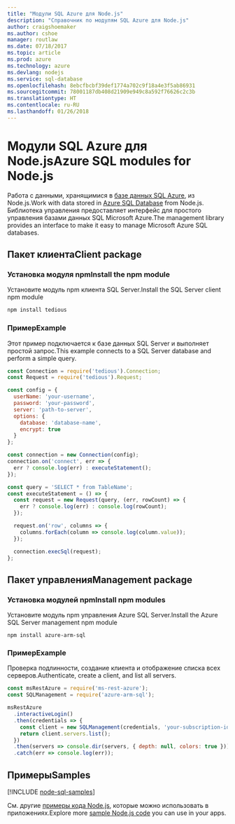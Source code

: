 ```yaml
---
title: "Модули SQL Azure для Node.js"
description: "Справочник по модулям SQL Azure для Node.js"
author: craigshoemaker
ms.author: cshoe
manager: routlaw
ms.date: 07/18/2017
ms.topic: article
ms.prod: azure
ms.technology: azure
ms.devlang: nodejs
ms.service: sql-database
ms.openlocfilehash: 8ebcfbcbf39def1774a702c9f18a4e3f5ab86931
ms.sourcegitcommit: 78001187db408d21909e949c8a592f76626c2c3b
ms.translationtype: HT
ms.contentlocale: ru-RU
ms.lasthandoff: 01/26/2018
---
```

# <a name="azure-sql-modules-for-nodejs"></a><span data-ttu-id="3a925-103">Модули SQL Azure для Node.js</span><span class="sxs-lookup"><span data-stu-id="3a925-103">Azure SQL modules for Node.js</span></span>

<span data-ttu-id="3a925-104">Работа с данными, хранящимися в [базе данных SQL Azure](https://docs.microsoft.com/azure/sql-database/sql-database-technical-overview), из Node.js.</span><span class="sxs-lookup"><span data-stu-id="3a925-104">Work with data stored in [Azure SQL Database](https://docs.microsoft.com/azure/sql-database/sql-database-technical-overview) from Node.js.</span></span>
<span data-ttu-id="3a925-105">Библиотека управления предоставляет интерфейс для простого управления базами данных SQL Microsoft Azure.</span><span class="sxs-lookup"><span data-stu-id="3a925-105">The management library provides an interface to make it easy to manage Microsoft Azure SQL databases.</span></span>

## <a name="client-package"></a><span data-ttu-id="3a925-106">Пакет клиента</span><span class="sxs-lookup"><span data-stu-id="3a925-106">Client package</span></span>

### <a name="install-the-npm-module"></a><span data-ttu-id="3a925-107">Установка модуля npm</span><span class="sxs-lookup"><span data-stu-id="3a925-107">Install the npm module</span></span>

<span data-ttu-id="3a925-108">Установите модуль npm клиента SQL Server.</span><span class="sxs-lookup"><span data-stu-id="3a925-108">Install the SQL Server client npm module</span></span>

```bash
npm install tedious
```

### <a name="example"></a><span data-ttu-id="3a925-109">Пример</span><span class="sxs-lookup"><span data-stu-id="3a925-109">Example</span></span>

<span data-ttu-id="3a925-110">Этот пример подключается к базе данных SQL Server и выполняет простой запрос.</span><span class="sxs-lookup"><span data-stu-id="3a925-110">This example connects to a SQL Server database and perform a simple query.</span></span>

```javascript
const Connection = require('tedious').Connection;
const Request = require('tedious').Request;

const config = {
  userName: 'your-username',
  password: 'your-password',
  server: 'path-to-server',
  options: {
    database: 'database-name',
    encrypt: true
  }
};

const connection = new Connection(config);
connection.on('connect', err => {
  err ? console.log(err) : executeStatement();
});

const query = 'SELECT * from TableName';
const executeStatement = () => {
  const request = new Request(query, (err, rowCount) => {
    err ? console.log(err) : console.log(rowCount);
  });

  request.on('row', columns => {
    columns.forEach(column => console.log(column.value));
  });

  connection.execSql(request);
};
```

## <a name="management-package"></a><span data-ttu-id="3a925-111">Пакет управления</span><span class="sxs-lookup"><span data-stu-id="3a925-111">Management package</span></span>

### <a name="install-npm-modules"></a><span data-ttu-id="3a925-112">Установка модулей npm</span><span class="sxs-lookup"><span data-stu-id="3a925-112">Install npm modules</span></span>

<span data-ttu-id="3a925-113">Установите модуль npm управления Azure SQL Server.</span><span class="sxs-lookup"><span data-stu-id="3a925-113">Install the Azure SQL Server management npm module</span></span>

```
npm install azure-arm-sql
```   

### <a name="example"></a><span data-ttu-id="3a925-114">Пример</span><span class="sxs-lookup"><span data-stu-id="3a925-114">Example</span></span>

<span data-ttu-id="3a925-115">Проверка подлинности, создание клиента и отображение списка всех серверов.</span><span class="sxs-lookup"><span data-stu-id="3a925-115">Authenticate, create a client, and list all servers.</span></span>

```javascript
const msRestAzure = require('ms-rest-azure');
const SQLManagement = require('azure-arm-sql');

msRestAzure
  .interactiveLogin()
  .then(credentials => {
    const client = new SQLManagement(credentials, 'your-subscription-id');
    return client.servers.list();
  })
  .then(servers => console.dir(servers, { depth: null, colors: true }))
  .catch(err => console.log(err));
```

## <a name="samples"></a><span data-ttu-id="3a925-116">Примеры</span><span class="sxs-lookup"><span data-stu-id="3a925-116">Samples</span></span>

[!INCLUDE [node-sql-samples](../docs-ref-conceptual/includes/sql-samples.md)]

<span data-ttu-id="3a925-117">См. другие [примеры кода Node.js](https://azure.microsoft.com/resources/samples/?platform=nodejs), которые можно использовать в приложениях.</span><span class="sxs-lookup"><span data-stu-id="3a925-117">Explore more [sample Node.js code](https://azure.microsoft.com/resources/samples/?platform=nodejs) you can use in your apps.</span></span>
